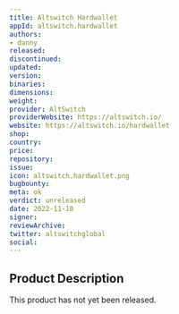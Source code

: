 ```yaml
---
title: Altswitch Hardwallet
appId: altswitch.hardwallet
authors:
- danny
released: 
discontinued: 
updated: 
version: 
binaries: 
dimensions: 
weight: 
provider: AltSwitch
providerWebsite: https://altswitch.io/
website: https://altswitch.io/hardwallet
shop: 
country: 
price: 
repository: 
issue: 
icon: altswitch.hardwallet.png
bugbounty: 
meta: ok
verdict: unreleased
date: 2022-11-10
signer: 
reviewArchive: 
twitter: altswitchglobal
social: 
---
```


## Product Description 

This product has not yet been released.



